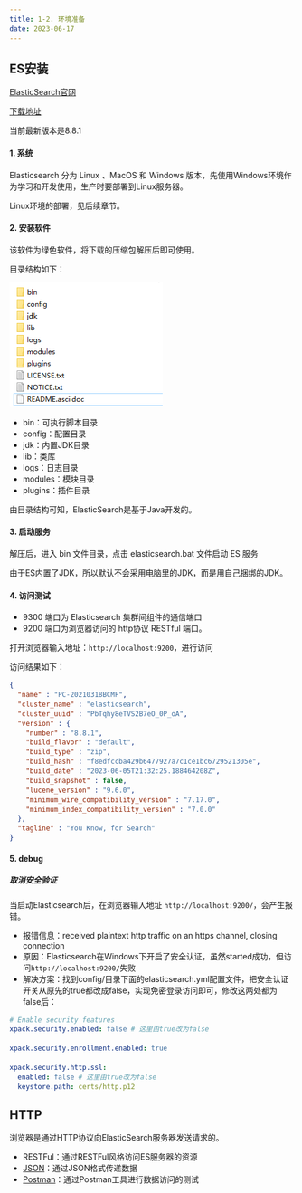 ```yaml
---
title: 1-2. 环境准备
date: 2023-06-17
---
```

## ES安装
[ElasticSearch官网](https://www.elastic.co/cn/)

[下载地址](https://www.elastic.co/cn/downloads/past-releases#elasticsearch)

当前最新版本是8.8.1

#### 1. 系统
Elasticsearch 分为 Linux 、MacOS 和 Windows 版本，先使用Windows环境作为学习和开发使用，生产时要部署到Linux服务器。

Linux环境的部署，见后续章节。

#### 2. 安装软件
该软件为绿色软件，将下载的压缩包解压后即可使用。

目录结构如下：

![1-2-1](/img/sql/es/1-2-1.jpg)

- bin：可执行脚本目录
- config：配置目录
- jdk：内置JDK目录
- lib：类库
- logs：日志目录
- modules：模块目录
- plugins：插件目录

由目录结构可知，ElasticSearch是基于Java开发的。
#### 3. 启动服务
解压后，进入 bin 文件目录，点击 elasticsearch.bat 文件启动 ES 服务

由于ES内置了JDK，所以默认不会采用电脑里的JDK，而是用自己捆绑的JDK。

#### 4. 访问测试
- 9300 端口为 Elasticsearch 集群间组件的通信端口
- 9200 端口为浏览器访问的 http协议 RESTful 端口。

打开浏览器输入地址：`http://localhost:9200`，进行访问

访问结果如下：
```json
{
  "name" : "PC-20210318BCMF",
  "cluster_name" : "elasticsearch",
  "cluster_uuid" : "PbTqhy8eTVS2B7eO_0P_oA",
  "version" : {
    "number" : "8.8.1",
    "build_flavor" : "default",
    "build_type" : "zip",
    "build_hash" : "f8edfccba429b6477927a7c1ce1bc6729521305e",
    "build_date" : "2023-06-05T21:32:25.188464208Z",
    "build_snapshot" : false,
    "lucene_version" : "9.6.0",
    "minimum_wire_compatibility_version" : "7.17.0",
    "minimum_index_compatibility_version" : "7.0.0"
  },
  "tagline" : "You Know, for Search"
}
```


#### 5. debug
##### 取消安全验证
当启动Elasticsearch后，在浏览器输入地址 `http://localhost:9200/`，会产生报错。

- 报错信息：received plaintext http traffic on an https channel, closing connection 
- 原因：Elasticsearch在Windows下开启了安全认证，虽然started成功，但访问`http://localhost:9200/`失败
- 解决方案：找到config/目录下面的elasticsearch.yml配置文件，把安全认证开关从原先的true都改成false，实现免密登录访问即可，修改这两处都为false后：
```yml
# Enable security features
xpack.security.enabled: false # 这里由true改为false

xpack.security.enrollment.enabled: true

xpack.security.http.ssl:
  enabled: false # 这里由true改为false
  keystore.path: certs/http.p12
```

## HTTP
浏览器是通过HTTP协议向ElasticSearch服务器发送请求的。

- RESTFul：通过RESTFul风格访问ES服务器的资源
- [JSON](https://aaronjinno.github.io/front-doc/basic/js/8.%E5%85%B6%E4%BB%96/8-3.json.html)：通过JSON格式传递数据
- [Postman](https://www.postman.com/)：通过Postman工具进行数据访问的测试